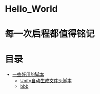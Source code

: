 # Hello_World
# 每一次启程都值得铭记

# 目录
- [一些好用的脚本](#一级标题)
	- [Unity自动生成文件头脚本](#https://github.com/HeartWardrum/Hello_World/blob/4a78094f62f6d6e1d7e23d801684f1976b954c1d/Unity%E8%87%AA%E5%8A%A8%E7%94%9F%E6%88%90%E6%96%87%E4%BB%B6%E5%A4%B4%E8%84%9A%E6%9C%AC.md)
	- [bbb](#bbb)
